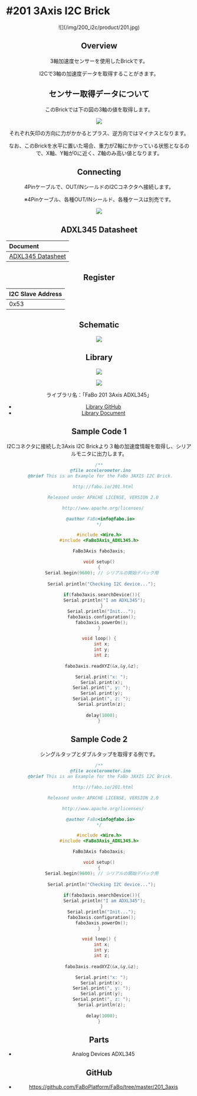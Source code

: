 # #201 3Axis I2C Brick

<center>![](/img/200_i2c/product/201.jpg)
<!--COLORME-->

## Overview
3軸加速度センサーを使用したBrickです。

I2Cで3軸の加速度データを取得することがきます。

## センサー取得データについて
このBrickでは下の図の3軸の値を取得します。

![](/img/200_i2c/docs/201_3axis_docs_001.jpg)

それぞれ矢印の方向に力がかかるとプラス、逆方向ではマイナスとなります。

なお、このBrickを水平に置いた場合、重力がZ軸にかかっている状態となるので、X軸、Y軸が0に近く、Z軸のみ高い値となります。

## Connecting
4Pinケーブルで、OUT/INシールドのI2Cコネクタへ接続します。

※4Pinケーブル、各種OUT/INシールド、各種ケースは別売です。

![](/img/200_i2c/connect/201_3axis_connect.jpg)

## ADXL345 Datasheet
| Document |
|:--|
| [ADXL345 Datasheet](http://www.analog.com/media/en/technical-documentation/data-sheets/ADXL345.pdf) |

## Register
| I2C Slave Address |
|:-- |
| 0x53 |

## Schematic
![](/img/200_i2c/schematic/201_3axis.png)

## Library

![](/img/200_i2c/docs/201_3axis_docs_002.png)

![](/img/200_i2c/docs/201_3axis_docs_003.png)

  ライブラリ名：「FaBo 201 3Axis ADXL345」

- [Library GitHub](https://github.com/FaBoPlatform/FaBo3Axis-ADXL345-Library)
- [Library Document](http://fabo.io/doxygen/FaBo3Axis-ADXL345-Library/)

## Sample Code 1

I2Cコネクタに接続した3Axis I2C Brickより３軸の加速度情報を取得し、シリアルモニタに出力します。
```c
/**
 @file accelerometer.ino
 @brief This is an Example for the FaBo 3AXIS I2C Brick.

   http://fabo.io/201.html

   Released under APACHE LICENSE, VERSION 2.0

   http://www.apache.org/licenses/

 @author FaBo<info@fabo.io>
*/

#include <Wire.h>
#include <FaBo3Axis_ADXL345.h>

FaBo3Axis fabo3axis;

void setup()
{
  Serial.begin(9600); // シリアルの開始デバック用
  
  Serial.println("Checking I2C device...");
  
  if(fabo3axis.searchDevice()){
    Serial.println("I am ADXL345");
  }
  Serial.println("Init...");
  fabo3axis.configuration();
  fabo3axis.powerOn();
}

void loop() {
  int x;
  int y;
  int z;
  
  fabo3axis.readXYZ(&x,&y,&z);

  Serial.print("x: ");
  Serial.print(x);
  Serial.print(", y: ");
  Serial.print(y);
  Serial.print(", z: ");
  Serial.println(z);
 
  delay(1000);
}

```

## Sample Code 2

シングルタップとダブルタップを取得する例です。

```c
/**
 @file accelerometer.ino
 @brief This is an Example for the FaBo 3AXIS I2C Brick.

   http://fabo.io/201.html

   Released under APACHE LICENSE, VERSION 2.0

   http://www.apache.org/licenses/

 @author FaBo<info@fabo.io>
*/

#include <Wire.h>
#include <FaBo3Axis_ADXL345.h>

FaBo3Axis fabo3axis;

void setup()
{
  Serial.begin(9600); // シリアルの開始デバック用
  
  Serial.println("Checking I2C device...");
  
  if(fabo3axis.searchDevice()){
    Serial.println("I am ADXL345");
  }
  Serial.println("Init...");
  fabo3axis.configuration();
  fabo3axis.powerOn();
}

void loop() {
  int x;
  int y;
  int z;
  
  fabo3axis.readXYZ(&x,&y,&z);

  Serial.print("x: ");
  Serial.print(x);
  Serial.print(", y: ");
  Serial.print(y);
  Serial.print(", z: ");
  Serial.println(z);
 
  delay(1000);
}
```


## Parts
- Analog Devices ADXL345

## GitHub
- https://github.com/FaBoPlatform/FaBo/tree/master/201_3axis
